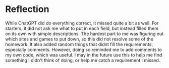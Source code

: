 # Reflection
While ChatGPT did do everything correct, it missed quite a bit as well. For starters, it did not ask me what to put in each field, but instead filled them on its own with simple descriptions. The hardest part to me was figuring out which sites and games to put down, so this did not resolve some of the homework. It also added random things that didnt fill the requirements, especially comments. However, doing so reminded me to add comments to my own code, which was useful. I may in the future use this to help me find something I didn't think of doing, or help me catch a requirement I missed.